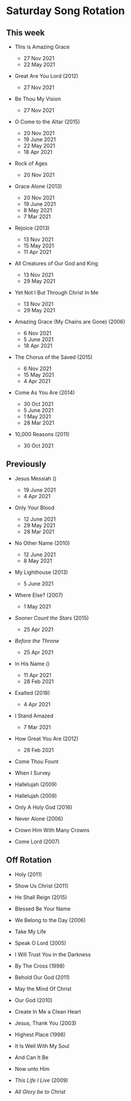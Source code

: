 ﻿# Saturday Song Rotation

## This week

* This is Amazing Grace
  * 27 Nov 2021
  * 22 May 2021

* Great Are You Lord (2012)
  * 27 Nov 2021

* Be Thou My Vision
  * 27 Nov 2021

* O Come to the Altar (2015)
  * 20 Nov 2021
  * 19 June 2021
  * 22 May 2021
  * 18 Apr 2021

* Rock of Ages
  * 20 Nov 2021

* Grace Alone (2013)
  * 20 Nov 2021
  * 19 June 2021
  * 8 May 2021
  * 7 Mar 2021

* Rejoice (2013)
  * 13 Nov 2021
  * 15 May 2021
  * 11 Apr 2021

* All Creatures of Our God and King
  * 13 Nov 2021
  * 29 May 2021

* Yet Not I But Through Christ In Me
  * 13 Nov 2021
  * 29 May 2021

* Amazing Grace (My Chains are Gone) (2006)
  * 6 Nov 2021
  * 5 June 2021
  * 18 Apr 2021

* The Chorus of the Saved (2015)
  * 6 Nov 2021
  * 15 May 2021
  * 4 Apr 2021

* Come As You Are (2014)
  * 30 Oct 2021
  * 5 June 2021
  * 1 May 2021
  * 28 Mar 2021

* 10,000 Reasons (2011)
  * 30 Oct 2021

## Previously

* Jesus Messiah ()
  * 19 June 2021
  * 4 Apr 2021

* Only Your Blood
  * 12 June 2021
  * 29 May 2021
  * 28 Mar 2021

* No Other Name (2010)
  * 12 June 2021
  * 8 May 2021

* My Lighthouse (2013)
  * 5 June 2021

* Where Else? (2007)
  * 1 May 2021
  
* *Sooner Count the Stars* (2015)
  * 25 Apr 2021

* *Before the Throne*
  * 25 Apr 2021

* In His Name ()
  * 11 Apr 2021
  * 28 Feb 2021

* Exalted (2018)
  * 4 Apr 2021

* I Stand Amazed
  * 7 Mar 2021

* How Great You Are (2012)
  * 28 Feb 2021

* Come Thou Fount

* When I Survey

* Hallelujah (2009)
  
* Hallelujah (2009)
  
* Only A Holy God (2016)

* Never Alone (2006)

* Crown Him With Many Crowns

* Come Lord (2007)

## Off Rotation

* Holy (2011)

* Show Us Christ (2011)

* He Shall Reign (2015)

* Blessed Be Your Name

* We Belong to the Day (2006)

* Take My Life

* Speak O Lord (2005)

* I Will Trust You in the Darkness

* By The Cross (1998)

* Behold Our God (2011)

* May the Mind Of Christ

* Our God (2010)

* Create In Me a Clean Heart

* Jesus, Thank You (2003)

* Highest Place (1998)

* It Is Well With My Soul

* And Can It Be

* Now unto Him

* *This Life I Live* (2009)

* *All Glory be to Christ*
